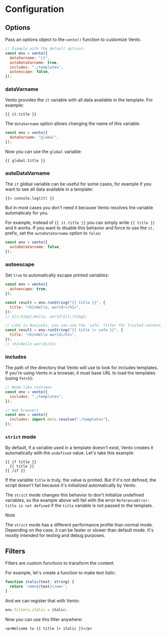 # Configuration

## Options

Pass an options object to the `vento()` function to customize Vento.

```js
// Example with the default options:
const env = vento({
  dataVarname: "it",
  autoDataVarname: true,
  includes: "./templates",
  autoescape: false,
});
```

### dataVarname

Vento provides the `it` variable with all data available in the template. For
example:

```vto
{{ it.title }}
```

The `dataVarname` option allows changing the name of this variable.

```js
const env = vento({
  dataVarname: "global",
});
```

Now you can use the `global` variable:

```vto
{{ global.title }}
```

### autoDataVarname

The `it` global variable can be useful for some cases, for example if you want to see all data available in a template:

```vto
{{> console.log(it) }}
```

But in most cases you don't need it because Vento resolves the variable automaticaly for you. 

For example, instead of `{{ it.title }}` you can simply write `{{ title }}` and it works. If you want to disable this behavior and force to use the `it.` prefix, set the `autoDataVarname` option to `false`:

```js
const env = vento({
  autoDataVarname: false,
});
```

### autoescape

Set `true` to automatically escape printed variables:

```js
const env = vento({
  autoescape: true,
});

const result = env.runString("{{ title }}", {
  title: "<h1>Hello, world!</h1>",
});
// &lt;h1&gt;Hello, world!&lt;/h1&gt;

// Like in Nunjucks, you can use the `safe` filter for trusted content:
const result = env.runString("{{ title |> safe }}", {
  title: "<h1>Hello world</h1>",
});
// <h1>Hello world</h1>
```

### includes

The path of the directory that Vento will use to look for includes templates.
If you're using Vento in a browser, it must base URL to load the templates (using `fetch`):

```js
// Node-like runtimes
const env = vento({
  includes: "./templates",
});

// Web browsers
const env = vento({
  includes: import.meta.resolve("./templates"),
});
```

### `strict` mode

By default, if a variable used in a template doesn't exist, Vento creates it automatically with the `undefined` value. Let's take this example:

```vto
{{ if title }}
  {{ title }}
{{ /if }}
```
If the variable `title` is truly, the value is printed. But if it's not defined, the script doesn't fail because it's initialized automatically by Vento.

The `strict` mode changes this behavior to don't initialize undefined variables, so the example above will fail with the error `ReferenceError: title is not defined` if the `title` variable is not passed to the template.

> [!note]
>
> The `strict` mode has a different performance profile than normal mode. Depending on the case, it can be faster or slower than default mode. It's mostly intended for testing and debug purposes.


## Filters

Filters are custom functions to transform the content.

For example, let's create a function to make text italic:

```js
function italic(text: string) {
  return `<em>${text}</em>`;
}
```

And we can register that with Vento:

```js
env.filters.italic = italic;
```

Now you can use this filter anywhere:

```vto
<p>Welcome to {{ title |> italic }}</p>
```
